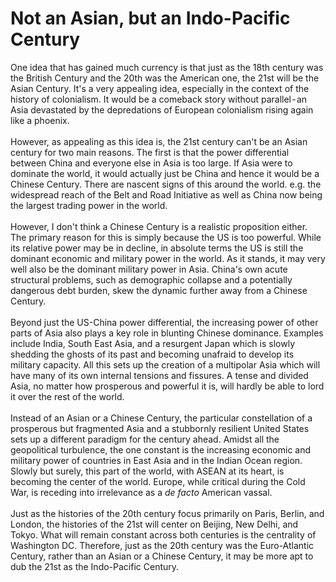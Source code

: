 # Not an Asian, but an Indo-Pacific Century

<div>
One idea that has gained much currency is that just as the 18th century was the British Century and the 20th was the American one, the 21st will be the Asian Century. It's a very appealing idea, especially in the context of the history of colonialism. It would be a comeback story without parallel - an Asia devastated by the depredations of European colonialism rising again like a phoenix.
</div><br>

<div>
However, as appealing as this idea is, the 21st century can't be an Asian century for two main reasons. The first is that the power differential between China and everyone else in Asia is too large. If Asia were to dominate the world, it would actually just be China and hence it would be a Chinese Century. There are nascent signs of this around the world. e.g. the widespread reach of the Belt and Road Initiative as well as China now being the largest trading power in the world.
</div><br>

<div>
However, I don't think a Chinese Century is a realistic proposition either. The primary reason for this is simply because the US is too powerful. While its relative power may be in decline, in absolute terms the US is still the dominant economic and military power in the world. As it stands, it may very well also be the dominant military power in Asia. China's own acute structural problems, such as demographic collapse and a potentially dangerous debt burden, skew the dynamic further away from a Chinese Century.
</div><br>

<div>
Beyond just the US-China power differential, the increasing power of other parts of Asia also plays a key role in blunting Chinese dominance. Examples include India, South East Asia, and a resurgent Japan which is slowly shedding the ghosts of its past and becoming unafraid to develop its military capacity. All this sets up the creation of a multipolar Asia which will have many of its own internal tensions and fissures. A tense and divided Asia, no matter how prosperous and powerful it is, will hardly be able to lord it over the rest of the world.
</div><br>

<div>
Instead of an Asian or a Chinese Century, the particular constellation of a prosperous but fragmented Asia and a stubbornly resilient United States sets up a different paradigm for the century ahead. Amidst all the geopolitical turbulence, the one constant is the increasing economic and military power of countries in East Asia and in the Indian Ocean region. Slowly but surely, this part of the world, with ASEAN at its heart, is becoming the center of the world. Europe, while critical during the Cold War, is receding into irrelevance as a <em>de facto</em> American vassal.
</div><br>

<div>
Just as the histories of the 20th century focus primarily on Paris, Berlin, and London, the histories of the 21st will center on Beijing, New Delhi, and Tokyo. What will remain constant across both centuries is the centrality of Washington DC. Therefore, just as the 20th century was the Euro-Atlantic Century, rather than an Asian or a Chinese Century, it may be more apt to dub the 21st as the Indo-Pacific Century.
</div><br>
